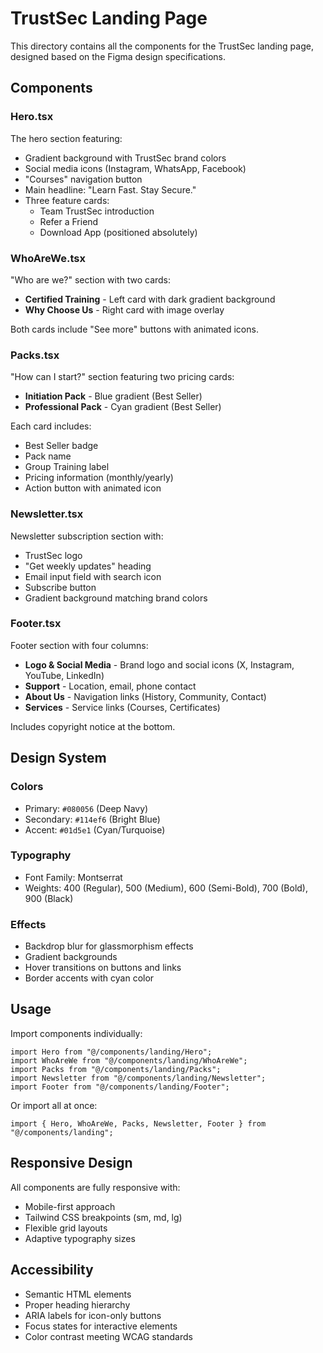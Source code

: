 # TrustSec Landing Page

This directory contains all the components for the TrustSec landing page, designed based on the Figma design specifications.

## Components

### Hero.tsx
The hero section featuring:
- Gradient background with TrustSec brand colors
- Social media icons (Instagram, WhatsApp, Facebook)
- "Courses" navigation button
- Main headline: "Learn Fast. Stay Secure."
- Three feature cards:
  - Team TrustSec introduction
  - Refer a Friend
  - Download App (positioned absolutely)

### WhoAreWe.tsx
"Who are we?" section with two cards:
- **Certified Training** - Left card with dark gradient background
- **Why Choose Us** - Right card with image overlay

Both cards include "See more" buttons with animated icons.

### Packs.tsx
"How can I start?" section featuring two pricing cards:
- **Initiation Pack** - Blue gradient (Best Seller)
- **Professional Pack** - Cyan gradient (Best Seller)

Each card includes:
- Best Seller badge
- Pack name
- Group Training label
- Pricing information (monthly/yearly)
- Action button with animated icon

### Newsletter.tsx
Newsletter subscription section with:
- TrustSec logo
- "Get weekly updates" heading
- Email input field with search icon
- Subscribe button
- Gradient background matching brand colors

### Footer.tsx
Footer section with four columns:
- **Logo & Social Media** - Brand logo and social icons (X, Instagram, YouTube, LinkedIn)
- **Support** - Location, email, phone contact
- **About Us** - Navigation links (History, Community, Contact)
- **Services** - Service links (Courses, Certificates)

Includes copyright notice at the bottom.

## Design System

### Colors
- Primary: `#080056` (Deep Navy)
- Secondary: `#114ef6` (Bright Blue)
- Accent: `#01d5e1` (Cyan/Turquoise)

### Typography
- Font Family: Montserrat
- Weights: 400 (Regular), 500 (Medium), 600 (Semi-Bold), 700 (Bold), 900 (Black)

### Effects
- Backdrop blur for glassmorphism effects
- Gradient backgrounds
- Hover transitions on buttons and links
- Border accents with cyan color

## Usage

Import components individually:
```tsx
import Hero from "@/components/landing/Hero";
import WhoAreWe from "@/components/landing/WhoAreWe";
import Packs from "@/components/landing/Packs";
import Newsletter from "@/components/landing/Newsletter";
import Footer from "@/components/landing/Footer";
```

Or import all at once:
```tsx
import { Hero, WhoAreWe, Packs, Newsletter, Footer } from "@/components/landing";
```

## Responsive Design
All components are fully responsive with:
- Mobile-first approach
- Tailwind CSS breakpoints (sm, md, lg)
- Flexible grid layouts
- Adaptive typography sizes

## Accessibility
- Semantic HTML elements
- Proper heading hierarchy
- ARIA labels for icon-only buttons
- Focus states for interactive elements
- Color contrast meeting WCAG standards
